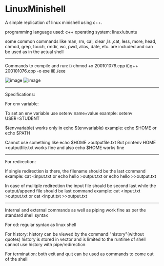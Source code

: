 # LinuxMinishell
A simple replication of linux minishell using c++. 


programming language used: c++
operating system: linux/ubuntu

some common commands like man, rm, cal, clear ,ls ,cat, less, more, head, chmod, grep, touch, rmdir, 
wc, pwd, alias, date,  etc. are included and can be used as in the actual shell
					
---------------------

Commands to compile and run: 
	i) chmod +x 200101076.cpp
	ii)g++ 200101076.cpp -o exe
	iii)./exe

![image](https://user-images.githubusercontent.com/83627593/177608743-43c3a372-6912-4352-9b51-ffb15219a8b2.png)
![image](https://user-images.githubusercontent.com/83627593/177608731-0b6295c8-999c-475d-b677-3e88e63274ef.png)

---------------------

Specifications:


For env variable: 

To set an env variable use setenv name=value
	example: setenv USER=STUDENT
	
$(envvariable) works only in echo $(envvariable)
	example: echo $HOME    or    echo $PATH
	
Cannot use something like echo $HOME >outputfile.txt 
But printenv HOME >outputfile.txt works fine and also echo $HOME works fine

---------------------

For redirection:

If single redirection is there, the filename should be the last command
	example: cat <input.txt 	or 		echo hello >output.txt or echo hello >>output.txt

In case of mulitple redirection the input file should be second last while the output/append file should be last command
	example: cat <input.txt >output.txt		 or		 cat <input.txt >>output.txt

--------------------

Internal and external commands as well as piping work fine as per the standard shell syntax

For cd: 
regular syntax as linux shell

For history:
history can be viewed by the command "history"(without quotes)
history is stored in vector and is limited to the runtime of shell
cannot use history with pipe/redirection

For termination:
both exit and quit can be used as commands to come out of the shell
